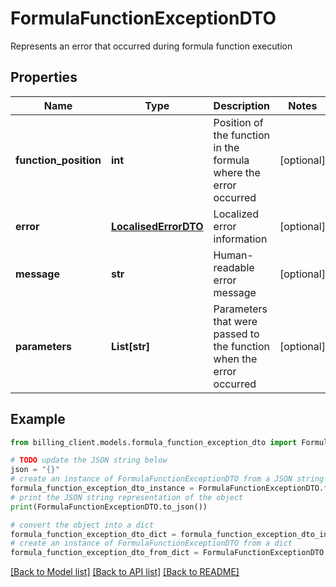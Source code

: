 # FormulaFunctionExceptionDTO

Represents an error that occurred during formula function execution

## Properties

Name | Type | Description | Notes
------------ | ------------- | ------------- | -------------
**function_position** | **int** | Position of the function in the formula where the error occurred | [optional] 
**error** | [**LocalisedErrorDTO**](LocalisedErrorDTO.md) | Localized error information | [optional] 
**message** | **str** | Human-readable error message | [optional] 
**parameters** | **List[str]** | Parameters that were passed to the function when the error occurred | [optional] 

## Example

```python
from billing_client.models.formula_function_exception_dto import FormulaFunctionExceptionDTO

# TODO update the JSON string below
json = "{}"
# create an instance of FormulaFunctionExceptionDTO from a JSON string
formula_function_exception_dto_instance = FormulaFunctionExceptionDTO.from_json(json)
# print the JSON string representation of the object
print(FormulaFunctionExceptionDTO.to_json())

# convert the object into a dict
formula_function_exception_dto_dict = formula_function_exception_dto_instance.to_dict()
# create an instance of FormulaFunctionExceptionDTO from a dict
formula_function_exception_dto_from_dict = FormulaFunctionExceptionDTO.from_dict(formula_function_exception_dto_dict)
```
[[Back to Model list]](../README.md#documentation-for-models) [[Back to API list]](../README.md#documentation-for-api-endpoints) [[Back to README]](../README.md)


